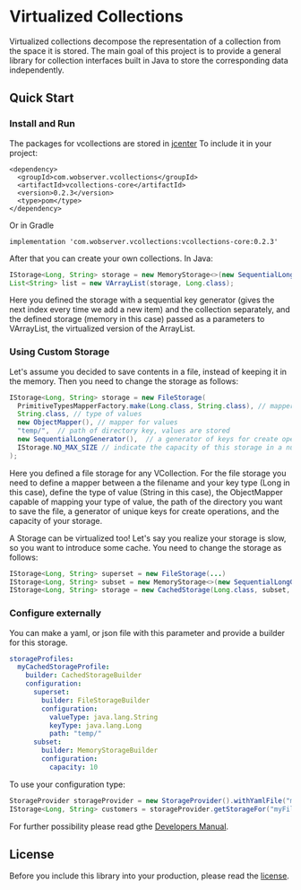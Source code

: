 # Virtualized Collections

Virtualized collections decompose the representation 
of a collection from the space it is stored. The main goal of 
this project is to provide a general library for collection interfaces
built in Java to store the corresponding data independently.

## Quick Start

### Install and Run

The packages for vcollections are stored in [jcenter](https://bintray.com/wobserver/vcollections/)
To include it in your project:

```
<dependency>
  <groupId>com.wobserver.vcollections</groupId>
  <artifactId>vcollections-core</artifactId>
  <version>0.2.3</version>
  <type>pom</type>
</dependency>
```

Or in Gradle

```
implementation 'com.wobserver.vcollections:vcollections-core:0.2.3'
```

After that you can create your own collections. In Java:

```java
IStorage<Long, String> storage = new MemoryStorage<>(new SequentialLongGenerator(), null, IStorage.NO_MAX_SIZE);
List<String> list = new VArrayList(storage, Long.class);

```
Here you defined the storage with a sequential key 
generator (gives the next index every time we add a new item) 
and the collection separately, and the defined storage 
(memory in this case) 
passed as a parameters to VArrayList, the virtualized 
version of the ArrayList.

### Using Custom Storage

Let's assume you decided to save contents in a file, instead of keeping it in the memory. 
Then you need to change the storage as follows:

```java
IStorage<Long, String> storage = new FileStorage(
  PrimitiveTypesMapperFactory.make(Long.class, String.class), // mapper for keys
  String.class, // type of values
  new ObjectMapper(), // mapper for values
  "temp/",  // path of directory key, values are stored
  new SequentialLongGenerator(),  // a generator of keys for create operation
  IStorage.NO_MAX_SIZE // indicate the capacity of this storage in a number of elemenets
);
```
Here you defined a file storage for any VCollection. 
For the file storage you need to define a mapper 
between a the filename and your key type (Long in this case), 
define the type of value (String in this case), 
the ObjectMapper capable of mapping your type of value, 
the path of the directory you want to save the file, 
a generator of unique keys for create operations, 
and the capacity of your storage.


A Storage can be virtualized too! Let's say you realize your storage is slow, 
so you want to introduce some cache. You need to change the storage as follows:

```java
IStorage<Long, String> superset = new FileStorage(...)
IStorage<Long, String> subset = new MemoryStorage<>(new SequentialLongGenerator(), null, IStorage.NO_MAX_SIZE);;
IStorage<Long, String> storage = new CachedStorage(Long.class, subset, superset);
```


### Configure externally

You can make a yaml, or json file with this parameter and provide a builder 
for this storage. 

```yaml
storageProfiles:
  myCachedStorageProfile:
    builder: CachedStorageBuilder
    configuration:
      superset:
        builder: FileStorageBuilder
        configuration:
          valueType: java.lang.String
          keyType: java.lang.Long    
          path: "temp/"
      subset:
        builder: MemoryStorageBuilder
        configuration:
          capacity: 10
```

To use your configuration type:

```java
StorageProvider storageProvider = new StorageProvider().withYamlFile("myYamlFile");
IStorage<Long, String> customers = storageProvider.getStorageFor("myFileStorargeProfileName");
``` 


For further possibility please read gthe [Developers Manual](docs/Manual.md). 

## License

Before you include this library into your production, 
please read the [license](LICENSE.md).



